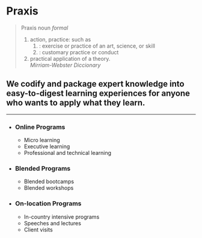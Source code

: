 # Praxis
> Praxis noun _formal_
> 1. action, practice: such as
>     1. : exercise or practice of an art, science, or skill
>     2. : customary practice or conduct
> 2. practical application of a theory.  
> _Mirriam-Webster Diccionary_

## We codify and package expert knowledge into easy-to-digest learning experiences for anyone who wants to apply what they learn.
---
- ### Online Programs
  - Micro learning
  - Executive learning
  - Professional and technical learning
- ### Blended Programs
  - Blended bootcamps
  - Blended workshops
- ### On-location Programs
  - In-country intensive programs
  - Speeches and lectures
  - Client visits
